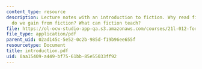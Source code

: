 ```yaml
---
content_type: resource
description: Lecture notes with an introduction to fiction. Why read fiction? What
  do we gain from fiction? What can fiction teach?
file: https://ol-ocw-studio-app-qa.s3.amazonaws.com/courses/21l-012-forms-of-western-narrative-fall-2007/0aa15409a449bf7561bb85e55033ff92_introduction.pdf
file_type: application/pdf
parent_uid: 02ad145c-5e52-0c2b-985d-f19b96ee655f
resourcetype: Document
title: introduction.pdf
uid: 0aa15409-a449-bf75-61bb-85e55033ff92
---
```

